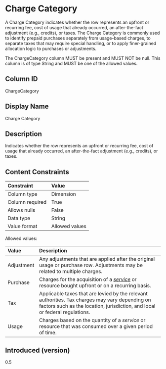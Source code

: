 # Charge Category

A Charge Category indicates whether the row represents an upfront or recurring fee, cost of usage that already occurred,
an after-the-fact adjustment (e.g., credits), or taxes. The Charge Category is commonly used to identify prepaid purchases
separately from usage-based charges, to separate taxes that may require special handling, or to apply finer-grained
allocation logic to purchases or adjustments.

The ChargeCategory column MUST be present and MUST NOT be null. This column is of type String and MUST be one of the allowed values.

## Column ID

ChargeCategory

## Display Name

Charge Category

## Description

Indicates whether the row represents an upfront or recurring fee, cost of usage that already occurred, an
after-the-fact adjustment (e.g., credits), or taxes.

## Content Constraints

| Constraint      | Value          |
| :-------------- | :------------- |
| Column type     | Dimension      |
| Column required | True           |
| Allows nulls    | False          |
| Data type       | String         |
| Value format    | Allowed values |

Allowed values:

| Value      | Description                          |
| :--------- | :------------------------------------|
| Adjustment | Any adjustments that are applied after the original usage or purchase row. Adjustments may be related to multiple charges.   |
| Purchase   | Charges for the acquisition of a [*service*](#glossary:service) or resource bought upfront or on a recurring basis.              |
| Tax        | Applicable taxes that are levied by the relevant authorities. Tax charges may vary depending on factors such as the location, jurisdiction, and local or federal regulations. |
| Usage      | Charges based on the quantity of a *service* or resource that was consumed over a given period of time.     |

## Introduced (version)

0.5

